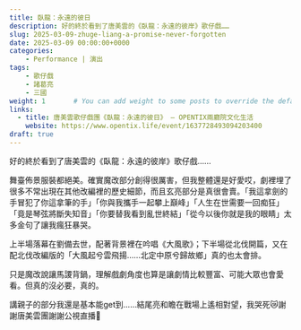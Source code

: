 ```yaml
---
title: 臥龍：永遠的彼日
description: 好的終於看到了唐美雲的《臥龍：永遠的彼岸》歌仔戲……
slug: 2025-03-09-zhuge-liang-a-promise-never-forgotten
date: 2025-03-09 00:00:00+0000
categories:
    - Performance | 演出
tags:
    - 歌仔戲
    - 諸葛亮
    - 三國
weight: 1       # You can add weight to some posts to override the default sorting (date descending)
links:
  - title: 唐美雲歌仔戲團《臥龍：永遠的彼日》 — OPENTIX兩廳院文化生活
    website: https://www.opentix.life/event/1637728493094203400
draft: true
---
```

好的終於看到了唐美雲的《臥龍：永遠的彼岸》歌仔戲……

舞臺佈景服裝都絕美。確實魔改部分創得很厲害，但我整體還是好愛哎，劇裡埋了很多不常出現在其他改編裡的歷史細節，而且玄亮部分是真很會賣。「我這拿劍的手冒犯了你這拿筆的手」「你與我攜手一起攀上巔峰」「人生在世需要一回痴狂」「竟是琴弦將斷失知音」「你要替我看到亂世終結」「從今以後你就是我的眼睛」太多金句了讓我瘋狂暴哭。

上半場落幕在劉備去世，配著背景裡在吟唱《大風歌》；下半場從北伐開篇，又在配北伐改編版的「大風起兮雲飛揚……北定中原兮歸故鄉」真的也太會排。

只是魔改說讓馬謖背鍋，理解戲劇角度也算是讓劇情比較豐富、可能大眾也會愛看。但真的沒必要，真的。

講親子的部分我還是基本能get到……結尾亮和瞻在戰場上遙相對望，我哭死😿謝謝唐美雲團謝謝公視直播🥹